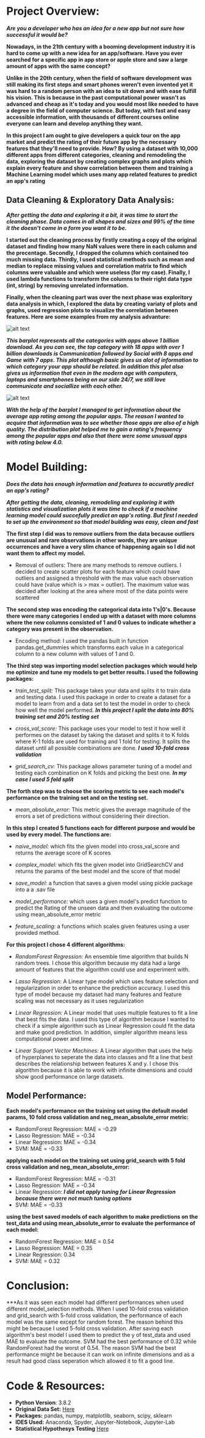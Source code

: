 # Project Overview:
***Are you a developer who has an idea for a new app but not sure how successful it would be?***

**Nowadays, in the 21th century with a booming development industry it is hard to come up with a new idea for an app/software. Have you ever searched for a specific app in app store or apple store and saw a large amount of apps with the same concept?**

**Unlike in the 20th century, when the field of software development was still making its first steps and smart phones weren't even invented yet it was hard to a random person with an idea to sit down and with ease fulfill his vision. This is because in the past computational power wasn't as advanced and cheap as it's today and you would most like needed to have a degree in the field of computer science. But today, with fast and easy accessible information, with thousands of different courses online everyone can learn and develop anything they want.**

**In this project I am ought to give developers a quick tour on the app market and predict the rating of their future app by the necessary features that they'll need to provide. How?  By using a dataset with 10,000 different apps from different categories, cleaning and remodeling the data, exploring the dataset by creating complex graphs and plots which explain every feature and show correlation between them and training a Machine Learning model which uses many app related features to predict an app's rating** 

## Data Cleaning & Exploratory Data Analysis:
***After getting the data and exploring it a bit, it was time to start the cleaning phase. Data comes in all shapes and sizes and 99% of the time it the doesn't come in a form you want it to be.***

**I started out the cleaning process by firstly creating a copy of the original dataset and finding how many NaN values were there in each column and the precentage. Secondly, I dropped the columns which contained too much missing data. Thirdly, I used statistical methods such as mean and median to replace missing values and correlation matrix to find which columns were valuable and which were useless (for my case). Finally, I used lambda functions to transform the columns to their right data type (int, string) by removing unrelated information.**

**Finally, when the cleaning part was over the next phase was exploritory data analysis in which, I explored the data by creating variaty of plots and graphs, used regression plots to visualize the correlation between features. Here are some examples from my analysis advanture:**

![alt text][plot1] 

***This barplot represents all the categories with apps above 1 billion download. As you can see, the top category with 18 apps with over 1 billion downloads is Communication followed by Social with 8 apps and Game with 7 apps. This plot although basic gives us alot of information to which category your app should be related. In addition this plot also gives us information that even in the modern age with computers, laptops and smartphones being on our side 24/7, we still love communicate and sociallize with each other.***


![alt text][plot2] 

***With the help of the barplot I managed to get information about the average app rating among the popular apps. The reason I wanted to acquire that information was to see whether those apps are also of a high quality. The distribution plot helped me to gain a rating's frequency among the popular apps and also that there were some unusual apps with rating below 4.0.***  

[plot1]: https://github.com/AlexOsokin97/Which_App_Category/blob/master/Data%20Analysis/pngs/billioninstalls.png "billioninstalls"
[plot2]: https://github.com/AlexOsokin97/Which_App_Category/blob/master/Data%20Analysis/pngs/popularapps.png "Popular Apps"

# Model Building:
***Does the data has enough information and features to accuratly predict an app's rating?***

***After getting the data, cleaning, remodeling and exploring it with statistics and visualization plots it was time to check if a machine learning model could succefully predict an app's rating. But first I needed to set up the environment so that model building was easy, clean and fast***

**The first step I did was to remove outliers from the data because outliers are unusual and rare observations in other words, they are unique occurrences and have a very slim chance of happening again so I did not want them to affect my model.**

* Removal of outliers: There are many methods to remove outliers. I decided to create scatter plots for each feature which could have outliers and assigned a threshold with the max value each observation could have (value which is > max = outlier). The maximum value was decided after looking at the area where most of the data points were scattered

**The second step was encoding the categorical data into 1's|0's. Because there were many categories I ended up with a dataset with more columns where the new columns consisted of 1 and 0 values to indicate whether a category was present in the observation.**

* Encoding method: I used the pandas built in function pandas.get_dummies which transforms each value in a categorical column to a new column with values of 1 and 0.

**The third step was importing model selection packages which would help me optimize and tune my models to get better results. I used the following packages:**

* *train_test_split:* This package takes your data and splits it to train data and testing data. I used this package in order to create a dataset for a model to learn from and a data set to test the model in order to check how well the model performed. ***In this project I split the data into 80% training set and 20% testing set***

* *cross_val_score:* This package uses your model to test it how well it performes on the dataset by taking the dataset and splits it to K folds where K-1 folds are used for training and 1 fold for testing. It splits the dataset until all possible combinations are done. ***I used 10-fold cross validation***

* *grid_search_cv:* This package allows parameter tuning of a model and testing each combination on K folds and picking the best one. ***In my case I used 5 fold split***

**The forth step was to choose the scoring metric to see each model's performance on the training set and on the testing set.**

* *mean_absolute_error:* This metric gives the average magnitude of the errors a set of predictions without considering their direction.

**In this step I created 5 functions each for different purpose and would be used by every model. The functions are:**

* *naive_model:* which fits the given model into cross_val_score and returns the average score of K scores

* *complex_model:* which fits the given model into GridSearchCV and returns the params of the best model and the score of that model

* *save_model:* a function that saves a given model using pickle package into a a .sav file

* *model_performance:* which uses a given model's predict function to predict the Rating of the unseen data and then evaluating the outcome using mean_absolute_error metric

* *feature_scaling:* a functions which scales given features using a user provided method.

**For this project I chose 4 different algorithms:**

* *RandomForest Regression:* An ensemble time algorithm that builds N random trees. I chose this algorithm because my data had a large amount of features that the algorithm could use and experiment with.

* *Lasso Regression:* A Linear type model which uses feature selection and regularization in order to enhance the prediction accuracy. I used this type of model because my dataset had many features and feature scaling was not necessary as it uses regularization

* *Linear Regression:* A Linear model that uses multiple features to fit a line that best fits the data. I used this type of algorithm because I wanted to check if a simple algorithm such as Linear Regression could fit the data and make good prediction. In addition, simpler algorithm means less computational power and time.

* *Linear Support Vector Machines:* A Linear algorithm that uses the help of hyperplanes to seperate the data into classes and fit a line that best describes the relationship between features X and y. I chose this algorithm because it is able to work with infinite dimensions and could show good performance on large datasets.

## Model Performance:

**Each model's performance on the training set using the default model params, 10 fold cross validation and neg_mean_absolute_error metric:**

* RandomForest Regression: MAE = -0.29
* Lasso Regression: MAE = -0.34
* Linear Regression: MAE = -0.34
* SVM: MAE = -0.33

**applying each model on the training set using grid_search with 5 fold cross validation and neg_mean_absolute_error:**

* RandomForest Regression: MAE = -0.31
* Lasso Regression: MAE = -0.34
* Linear Regression: ***I did not apply tuning for Linear Regression because there were not much tuning options***
* SVM: MAE = -0.33

**using the best saved models of each algorithm to make predictions on the test_data and using mean_absolute_error to evaluate the performance of each model:**

* RandomForest Regression: MAE = 0.54
* Lasso Regression: MAE = 0.35
* Linear Regression: 0.34
* SVM: MAE = 0.32

# Conclusion:

***As it was seen each model had different performances when used different model_selection methods. When I used 10-fold cross validation and grid_search with 5-fold cross validation, the performance of each model was the same except for random forest. The reason behind this might be because I used 5-fold cross validation. After saving each algorithm's best model I used them to predict the y of test_data and used  MAE to evaluate the outcome. SVM had the best performance of 0.32 while RandomForest had the worst of 0.54. The reason SVM had the best performance might be because it can work on infinite dimensions and as a result had good class seperation which allowed it to fit a good line.

# Code & Resources:
* **Python Version**: 3.8.2
* **Original Data Set:** [Here](https://www.kaggle.com/lava18/google-play-store-apps#googleplaystore.csv)
* **Packages:** pandas, numpy, matplotlib, seaborn, scipy, sklearn
* **IDES Used:** Anaconda, Spyder, Jupyter-Notebook, Jupyter-Lab
* **Statistical Hypothesys Testing** [Here](https://machinelearningmastery.com/statistical-hypothesis-tests-in-python-cheat-sheet/)
